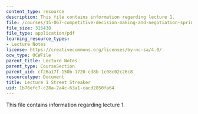 ```yaml
---
content_type: resource
description: This file contains information regarding lecture 1.
file: /courses/15-067-competitive-decision-making-and-negotiation-spring-2011/1b76efc7c28a2a4c63a1cacd2850fa64_MIT15_067S11_lec01.pdf
file_size: 316438
file_type: application/pdf
learning_resource_types:
- Lecture Notes
license: https://creativecommons.org/licenses/by-nc-sa/4.0/
ocw_type: OCWFile
parent_title: Lecture Notes
parent_type: CourseSection
parent_uid: cf26a17f-150b-1720-cd8b-1c08c02c26c8
resourcetype: Document
title: Lecture 1 Street Streaker
uid: 1b76efc7-c28a-2a4c-63a1-cacd2850fa64
---
```

This file contains information regarding lecture 1.